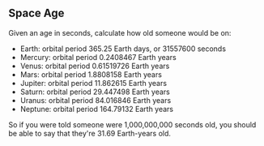 ## Space Age
Given an age in seconds, calculate how old someone would be on:

- Earth: orbital period 365.25 Earth days, or 31557600 seconds
- Mercury: orbital period 0.2408467 Earth years
- Venus: orbital period 0.61519726 Earth years
- Mars: orbital period 1.8808158 Earth years
- Jupiter: orbital period 11.862615 Earth years
- Saturn: orbital period 29.447498 Earth years
- Uranus: orbital period 84.016846 Earth years
- Neptune: orbital period 164.79132 Earth years

So if you were told someone were 1,000,000,000 seconds old, you should be able to say that they're 31.69 Earth-years old.